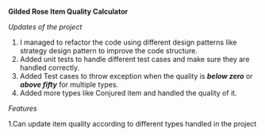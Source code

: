 **Gilded Rose Item Quality Calculator**

*Updates of the project*
1. I managed to refactor the code using different design patterns like strategy design pattern to improve the code structure.
2. Added unit tests to handle different test cases and make sure they are handled correctly.
3. Added Test cases to throw exception when the quality is _**below zero**_ or **_above fifty_** for multiple types.
4. Added more types like Conjured item and handled the quality of it.

*Features*

1.Can update item quality according to different types handled in the project

 
